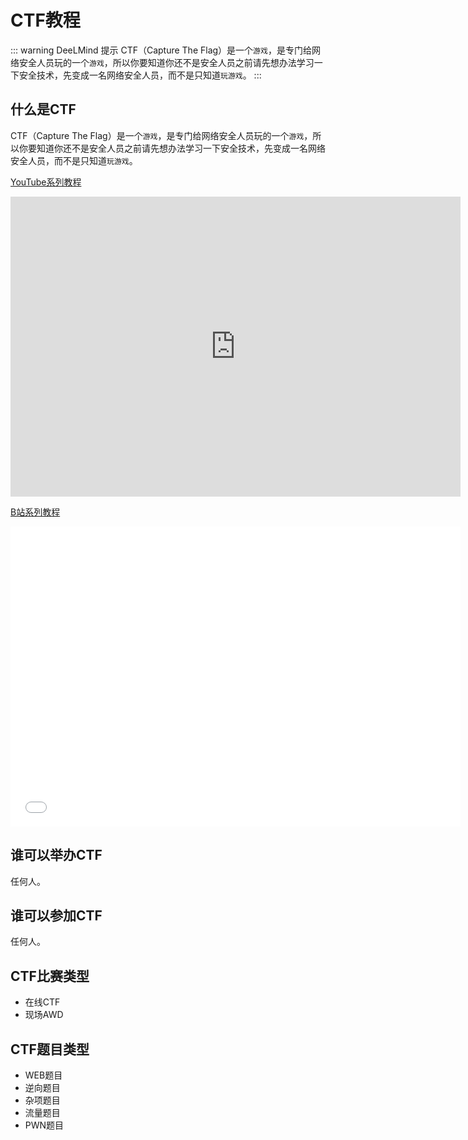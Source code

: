 # CTF教程

::: warning DeeLMind 提示
CTF（Capture The Flag）是一个```游戏```，是专门给网络安全人员玩的一个```游戏```，所以你要知道你还不是安全人员之前请先想办法学习一下安全技术，先变成一名网络安全人员，而不是只知道```玩游戏```。
:::

<DocsAD/>

## 什么是CTF
CTF（Capture The Flag）是一个```游戏```，是专门给网络安全人员玩的一个```游戏```，所以你要知道你还不是安全人员之前请先想办法学习一下安全技术，先变成一名网络安全人员，而不是只知道```玩游戏```。

[YouTube系列教程](https://www.youtube.com/watch?v=boAYg7V4Fz0&list=PLgZqc0esdeS9wmoLZ6sTKASigFGAffBTm)
<iframe width="720px" height="480px" src="https://www.youtube.com/embed/boAYg7V4Fz0?list=PLgZqc0esdeS9wmoLZ6sTKASigFGAffBTm" title="YouTube video player" frameborder="0" allow="accelerometer; autoplay; clipboard-write; encrypted-media; gyroscope; picture-in-picture" allowfullscreen></iframe>

[B站系列教程](https://www.bilibili.com/medialist/play/282616786?from=space&business=space_series&business_id=2795981&desc=1&spm_id_from=333.999.0.0)
<iframe src="//player.bilibili.com/player.html?aid=904006293&bvid=BV18P4y1B7yn&cid=932794691&page=1"  frameborder="no"  allowfullscreen="true" style="width:720px;height:480px"> 
</iframe>

## 谁可以举办CTF
任何人。

## 谁可以参加CTF
任何人。

## CTF比赛类型
* 在线CTF
* 现场AWD

## CTF题目类型
* WEB题目
* 逆向题目
* 杂项题目
* 流量题目
* PWN题目
